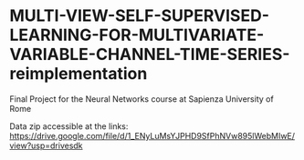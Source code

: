 # MULTI-VIEW-SELF-SUPERVISED-LEARNING-FOR-MULTIVARIATE-VARIABLE-CHANNEL-TIME-SERIES-reimplementation
Final Project for the Neural Networks course at Sapienza University of Rome 

Data zip accessible at the links: 
https://drive.google.com/file/d/1_ENyLuMsYJPHD9SfPhNVw895lWebMIwE/view?usp=drivesdk